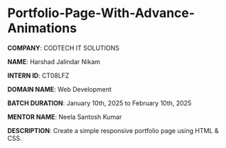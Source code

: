 # Portfolio-Page-With-Advance-Animations

**COMPANY**: CODTECH IT SOLUTIONS

**NAME**: Harshad Jalindar Nikam

**INTERN ID**: CT08LFZ

**DOMAIN NAME**: Web Development

**BATCH DURATION**: January 10th, 2025 to February 10th, 2025

**MENTOR NAME**: Neela Santosh Kumar

**DESCRIPTION**: Create a simple responsive portfolio page using HTML & CSS.
